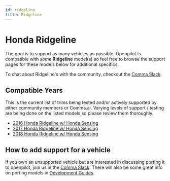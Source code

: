 ```yaml
---
id: ridgeline
title: Ridgeline
---
```

# Honda Ridgeline

The goal is to support as many vehicles as possible.
Openpilot is compatible with *some* **Ridgeline** model(s) so feel free to browse the support pages for these models below for additional specifics.

To chat about Ridgeline's with the community, checkout  the [Comma Slack](https://slack.comma.ai).

## Compatible Years

This is the current list of trims being tested and/or actively supported by either community members or Comma.ai.
Varying levels of support / testing are being done on the listed models so please review them thoroughly.

* [2016 Honda Ridgeline w/ Honda Sensing](/vehicles/honda/ridgeline/2016-honda-ridgeline.html)
* [2017 Honda Ridgeline w/ Honda Sensing](/vehicles/honda/ridgeline/2017-honda-ridgeline.html)
* [2018 Honda Ridgeline w/ Honda Sensing](/vehicles/honda/ridgeline/2018-honda-ridgeline.html)

## How to add support for a vehicle

If you own an unsupported vehicle but are interested in discussing porting it to openpilot, join us in the [Comma Slack](https://slack.comma.ai).
There will also be some great info on porting models in [Development Guides](../../development/guides/).

